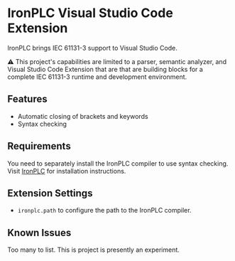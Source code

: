 # IronPLC Visual Studio Code Extension

IronPLC brings IEC 61131-3 support to Visual Studio Code.

⚠ This project's capabilities are limited to a parser, semantic analyzer, and
Visual Studio Code Extension that are that are building blocks for a complete
IEC 61131-3 runtime and development environment.

## Features

* Automatic closing of brackets and keywords
* Syntax checking

## Requirements

You need to separately install the IronPLC compiler to use syntax checking. Visit
[IronPLC](https://www.ironplc.com) for installation instructions.

## Extension Settings

* `ironplc.path` to configure the path to the IronPLC compiler.

## Known Issues

Too many to list. This is project is presently an experiment.
